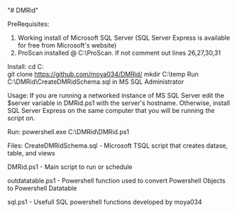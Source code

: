 "# DMRid"

PreRequisites:
1. Working install of Microsoft SQL Server (SQL Server Express is available for free from Microsoft's website)
2. ProScan installed @ C:\ProScan. If not comment out lines 26,27,30,31

Install:
cd C:\
git clone https://github.com/moya034/DMRid/
mkdir C:\temp
Run C:\DMRid\CreateDMRidSchema.sql in MS SQL Administrator

Usage:
If you are running a networked instance of MS SQL Server edit the $server variable in DMRid.ps1 with the server's hostname.
Otherwise, install SQL Server Express on the same computer that you will be running the script on.

Run:
powershell.exe C:\DMRid\DMRid.ps1

Files:
CreateDMRidSchema.sql - Microsoft TSQL script that creates datase, table, and views

DMRid.ps1 - Main script to run or schedule

outdatatable.ps1 - Powershell function used to convert Powershell Objects to Powershell Datatable

sql.ps1 - Usefull SQL powershell functions developed by moya034

